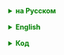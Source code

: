 <details style="margin-top: 16px">
  <summary style="cursor: pointer; color: green;"><b>на Русском</b></summary>

## Полиморфизм

Полиморфизм - одно из четырёх основных понятий объектно-ориентированного программирования (ООП) наряду с инкапсуляцией, наследованием и абстракцией. Это понятие происходит от греческих слов: "поли" (много) и "морф" (форма), и, действительно, **полиморфизм позволяет объектам принимать множество форм**.

А дальше, как говорится, "возможны варианты".
Существует множество определений для явления полиморфизма. Включая очень мудреные и не понятных, даже после 5го прочтения этого определения.

**Полиморфизм** — это концепция объектно-ориентированного программирования (ООП), которая позволяет рассматривать объекты разных классов как объекты общего класса. В Java полиморфизм означает, что метод может иметь несколько реализаций в зависимости от типа объекта, с которым выполняется операция.

**Полиморфизмом** называется возможность работать с несколькими типами так, как будто это один и тот же тип и в то же время поведение каждого типа будет уникальным в зависимости от его реализации.

**Полиморфизм** — одна из четырех фундаментальных концепций объектно-ориентированного программирования, которая позволяет выполнять определенную задачу(действие) несколькими способами.

Полиморфизм позволяет рассматривать объекты как объекты их базового класса, что позволяет писать общий код, делая его более гибким и пригодным для повторного использования. Это позволяет создавать более многоразовый и удобный в сопровождении код, а также повышает читаемость кода.



- **Статический полиморфизм (компиляционный)**: реализуется с помощью перегрузки методов. Компилятор определяет, какой метод нужно вызывать на основе объявления метода (имя метода и список параметров).

- **Динамический полиморфизм (времени выполнения)**: реализуется с помощью переопределения методов. Время выполнения (JVM) определяет, какой метод вызывать на основе фактического объекта, на котором вызывается метод.

"Динамический полиморфизм" (полиморфизм времени выполнения, который реализуется через переопределение методов) часто называется "истинным полиморфизмом". Это потому, что во время выполнения решение о том, какой метод вызвать, принимается на основе реального типа объекта, что и является ключевой особенностью полиморфизма в объектно-ориентированном программировании.

---

Да, полиморфизм - это точно про гибкость. Основной механизм в Java, делающий наш код гибким.

Т.к. класс содержит все методы класса, от которого он был унаследован, то объект этого класса можно сохранить в переменную любого из его типов родителей.

Если в результате присваивания мы двигаемся по цепочке наследования вверх (к типу Object), то это — расширение типа (оно же — восходящее преобразование или upcasting), а если вниз, к типу объекта, то это — сужение типа (оно же — нисходящее преобразование или down-casting).
</details>


<details style="margin-top: 16px">
  <summary style="cursor: pointer; color: green;"><b>English</b></summary>

## Polymorphism

Polymorphism is one of the four main concepts of object-oriented programming (OOP) alongside encapsulation, inheritance, and abstraction. The term stems from Greek words: "poly" (many) and "morph" (form). Indeed, **polymorphism allows objects to take on many forms**.

From here, as they say, "there are variations".
There are many definitions for the phenomenon of polymorphism. Including some that are very intricate and still not understood even after reading them five times.

**Polymorphism** is a concept of object-oriented programming (OOP) that allows treating objects of different classes as objects of a common class. In Java, polymorphism means that a method can have multiple implementations depending on the type of the object with which the operation is performed.

**Polymorphism** is the ability to work with several types as if they were the same type, while at the same time, the behavior of each type will be unique depending on its implementation.

**Polymorphism** is one of the four fundamental concepts of object-oriented programming that allows accomplishing a particular task (action) in several ways.

Polymorphism enables treating objects as objects of their base class, allowing for the writing of general code, making it more flexible and reusable. It allows for the creation of more reusable and maintainable code and also enhances the readability of the code.

- **Static Polymorphism (compile-time)**: implemented through method overloading. The compiler determines which method to call based on the method declaration (method name and parameter list).

- **Dynamic Polymorphism (run-time)**: implemented through method overriding. The runtime (JVM) determines which method to call based on the actual object on which the method is called.

"Dynamic polymorphism" (runtime polymorphism achieved through method overriding) is often termed "true polymorphism". This is because the decision on which method to call during runtime is based on the actual object type, which is the key feature of polymorphism in object-oriented programming.

---

Yes, polymorphism is indeed about flexibility. It's the primary mechanism in Java that renders our code flexible.

Since a class contains all methods of the class it inherits from, an object of this class can be stored in a variable of any of its parent types.

If, as a result of assignment, we move up the inheritance chain (towards the `Object` type), it's termed type widening (also known as upcasting). Conversely, if we move down, towards the object type, it's termed type narrowing (or downcasting).

---

</details>

<details style="margin-top: 16px">
  <summary style="cursor: pointer; color: green;"><b>Код</b></summary>

```
public class Main24 {
   public static void main(String[] args) {
       Cat cat = new Cat();
       Dog dog = new Dog();
       Hamster hamster = new Hamster();
   }
}
```

```
public class Main24 {
   public static void main(String[] args) {
       Animal cat = new Cat();
       Animal dog = new Dog();
       Animal hamster = new Hamster();
   }
}
```

</details>

